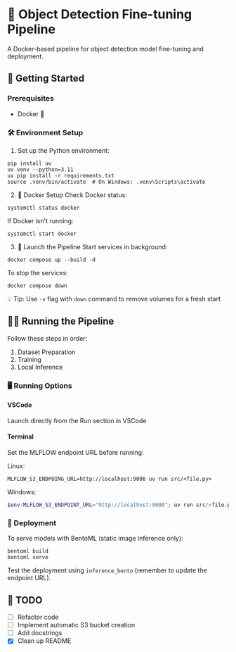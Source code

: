 # 🎯 Object Detection Fine-tuning Pipeline

A Docker-based pipeline for object detection model fine-tuning and deployment.

## 🚀 Getting Started

### Prerequisites
- Docker 🐳

### 🛠️ Environment Setup

1. Set up the Python environment:
```shell
pip install uv
uv venv --python=3.11
uv pip install -r requirements.txt
source .venv/bin/activate  # On Windows: .venv\Scripts\activate
```

2. 🐳 Docker Setup
Check Docker status:
```shell
systemctl status docker
```

If Docker isn't running:
```shell
systemctl start docker
```

3. 🚀 Launch the Pipeline
Start services in background:
```shell
docker compose up --build -d
```

To stop the services:
```shell
docker compose down
```

💡 Tip: Use `-v` flag with `down` command to remove volumes for a fresh start

## 🏃‍♂️ Running the Pipeline

Follow these steps in order:
1. Dataset Preparation
2. Training
3. Local Inference

### 🖥️ Running Options

#### VSCode
Launch directly from the Run section in VSCode

#### Terminal
Set the MLFLOW endpoint URL before running:

Linux:
```shell
MLFLOW_S3_ENDPOING_URL=http://localhost:9000 uv run src/<file.py>
```

Windows:
```powershell
$env:MLFLOW_S3_ENDPOINT_URL="http://localhost:9000"; uv run src/<file.py>
```

### 🚀 Deployment

To serve models with BentoML (static image inference only):
```shell
bentoml build
bentoml serve
```

Test the deployment using `inference_bento` (remember to update the endpoint URL).

## 📝 TODO
- [ ] Refactor code
- [ ] Implement automatic S3 bucket creation
- [ ] Add docstrings
- [x] Clean up README
